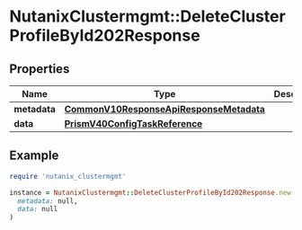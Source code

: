 # NutanixClustermgmt::DeleteClusterProfileById202Response

## Properties

| Name | Type | Description | Notes |
| ---- | ---- | ----------- | ----- |
| **metadata** | [**CommonV10ResponseApiResponseMetadata**](CommonV10ResponseApiResponseMetadata.md) |  | [optional] |
| **data** | [**PrismV40ConfigTaskReference**](PrismV40ConfigTaskReference.md) |  | [optional] |

## Example

```ruby
require 'nutanix_clustermgmt'

instance = NutanixClustermgmt::DeleteClusterProfileById202Response.new(
  metadata: null,
  data: null
)
```


